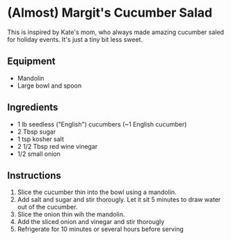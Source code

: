 # (Almost) Margit's Cucumber Salad

This is inspired by Kate's mom, who always made amazing cucumber saled
for holiday events. It's just a tiny bit less sweet.

## Equipment

 - Mandolin
 - Large bowl and spoon

## Ingredients

 - 1 lb seedless ("English") cucumbers (~1 English cucumber)
 - 2 Tbsp sugar
 - 1 tsp kosher salt
 - 2 1/2 Tbsp red wine vinegar
 - 1/2 small onion
## Instructions

1. Slice the cucumber thin into the bowl using a mandolin.
2. Add salt and sugar and stir thorougly. Let it sit 5 minutes to draw water out of the cucumber.
3. Slice the onion thin wih the mandolin.
4. Add the sliced onion and vinegar and stir thorougly
5. Refrigerate for 10 minutes or several hours before serving